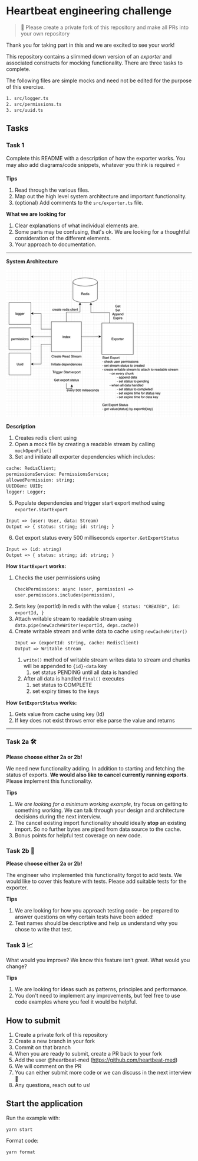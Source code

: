 # Heartbeat engineering challenge

> 🚨 Please create a private fork of this repository and make all PRs into your own repository

Thank you for taking part in this and we are excited to see your work!

This repository contains a slimmed down version of an _exporter_ and associated
constructs for mocking functionality. There are three
tasks to complete.

The following files are simple mocks and need not be edited for the purpose
of this exercise.

```
1. src/logger.ts
2. src/permissions.ts
3. src/uuid.ts
```

## Tasks

### Task 1

Complete this README with a description of how the exporter works. You may
also add diagrams/code snippets, whatever you think is required ⭐️

**Tips**

1.  Read through the various files.
2.  Map out the high level system
    architecture and important functionality.
3.  (optional) Add comments to the `src/exporter.ts` file.

**What we are looking for**

1. Clear explanations of what individual elements are.
2. Some parts may be confusing, that's ok. We are looking for a
   thoughtful consideration of the different elements.
3. Your approach to documentation.

---
**System Architecture**

![img.png](architecture.png)

**Description**
1. Creates redis client using 
2. Open a mock file by creating a readable stream by calling `mockOpenFile()`
4. Set and initiate all exporter dependencies which includes:
```
cache: RedisClient;
permissionsService: PermissionsService;
allowedPermission: string;
UUIDGen: UUID;
logger: Logger;
```
5. Populate dependencies and trigger start export method using `exporter.StartExport`
```
Input => (user: User, data: Stream)
Output => { status: string; id: string; }
```
6. Get export status every 500 milliseconds `exporter.GetExportStatus`
```
Input => (id: string)
Output => { status: string; id: string; }
```
**How `StartExport` works:**
1. Checks the user permissions using 
   ```
   CheckPermissions: async (user, permission) =>
   user.permissions.includes(permission),
   ```
2. Sets key (exportId) in redis with the value `{ status: "CREATED", id: exportId, }`
3. Attach writable stream to readable stream using `data.pipe(newCacheWriter(exportId, deps.cache))`
4. Create writable stream and write data to cache using `newCacheWriter()`
   ```
   Input => (exportId: string, cache: RedisClient)
   Output => Writable stream
   ```
      1. `write()` method of writable stream writes data to stream and chunks will be appended to `{id}-data` key
         1. set status PENDING until all data is handled
      2. After all data is handled `final()` executes
         1. set status to COMPLETE
         2. set expiry times to the keys

**How `GetExportStatus` works:**
1. Gets value from cache using key (Id)
2. If key does not exist throws error else parse the value and returns

---

### Task 2a 🛠

**Please choose either 2a or 2b!**

We need new functionality adding. In addition to starting and fetching the
status of exports. **We would also like to cancel currently running exports**. Please implement
this functionality.

**Tips**

1. _We are looking for a minimum working example_, try focus on getting to something working.
   We can talk through your design and architecture decisions during the next interview.
2. The cancel existing import functionality should ideally **stop** an existing import. So no
   further bytes are piped from data source to the cache.
4. Bonus points for helpful test coverage on new code.

### Task 2b 🧪

**Please choose either 2a or 2b!**

The engineer who implemented this functionality forgot to add tests. We would like to cover
this feature with tests. Please add suitable tests for the exporter.

**Tips**

1. We are looking for how you approach testing code - be prepared to answer questions on why
   certain tests have been added!
2. Test names should be descriptive and help us understand why you chose to write that test.

### Task 3 📈

What would you improve? We know this feature isn't great. What would you change?

**Tips**

1. We are looking for ideas such as patterns, principles and performance.
2. You don't need to implement any improvements, but feel free to use code
   examples where you feel it would be helpful.

## How to submit

1. Create a private fork of this repository
2. Create a new branch in your fork
3. Commit on that branch
4. When you are ready to submit, create a PR back to your fork
5. Add the user @heartbeat-med (https://github.com/heartbeat-med)
6. We will comment on the PR
7. You can either submit more code or we can discuss in the next interview 🤘
8. Any questions, reach out to us!

## Start the application

Run the example with:

```shell
yarn start
```

Format code:

```shell
yarn format
```

